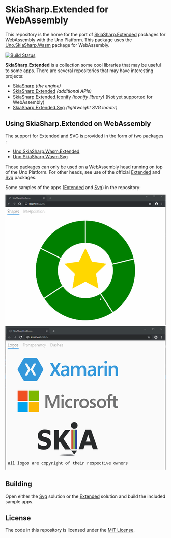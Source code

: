 # SkiaSharp.Extended for WebAssembly

This repository is the home for the port of [SkiaSharp.Extended](https://github.com/mono/SkiaSharp.Extended) packages 
for WebAssembly with the Uno Platform. This package uses the [Uno.SkiaSharp.Wasm](https://www.nuget.org/packages/Uno.SkiaSharp.Wasm) package for WebAssembly.

[![Build Status](https://uno-platform.visualstudio.com/Uno%20Platform/_apis/build/status/Uno%20Platform/Uno.SkiaSharp.Extended?branchName=uno)](https://uno-platform.visualstudio.com/Uno%20Platform/_build/latest?definitionId=62&branchName=uno)

**SkiaSharp.Extended** is a collection some cool libraries that may be
useful to some apps. There are several repositories that may have
interesting projects:

 - [SkiaSharp][skiasharp] _(the engine)_
 - [SkiaSharp.Extended][extended] _(additional APIs)_
 - [SkiaSharp.Extended.Iconify][iconify] _(iconify library)_ (Not yet supported for WebAssembly)
 - [SkiaSharp.Extended.Svg][svg] _(lightweight SVG loader)_

## Using SkiaSharp.Extended on WebAssembly

The support for Extended and SVG is provided in the form of two packages :

- [Uno.SkiaSharp.Wasm.Extended](https://www.nuget.org/packages/Uno.SkiaSharp.Wasm.Extended)
- [Uno.SkiaSharp.Wasm.Svg](https://www.nuget.org/packages/Uno.SkiaSharp.Wasm.Svg)

Those packages can only be used on a WebAssembly head running on top of the Uno Platform. For other heads, see use of the official [Extended](https://www.nuget.org/packages/SkiaSharp.Extended/) and [Svg](https://www.nuget.org/packages/SkiaSharp.Svg/) packages.

Some samples of the apps ([Extended](https://github.com/unoplatform/Uno.SkiaSharp.Extended/blob/uno/SkiaSharp.Extended/SkiaSharpUnoDemo/SkiaSharpUnoDemo.Shared/MainPage.xaml) and [Svg](https://github.com/unoplatform/Uno.SkiaSharp.Extended/blob/uno/SkiaSharp.Extended.Svg/SkiaSharpUnoDemo/SkiaSharpUnoDemo.Shared/MainPage.xaml.cs)) in the repository:

![Extended](images/20190718-skia-extended.gif)
![SVG](images/20190718-skia-svg.gif)

## Building 

Open either the [Svg](https://github.com/unoplatform/Uno.SkiaSharp.Extended/tree/uno/SkiaSharp.Extended.Svg) solution or the [Extended](https://github.com/unoplatform/Uno.SkiaSharp.Extended/tree/uno/SkiaSharp.Extended) solution and build the included sample apps.

## License

The code in this repository is licensed under the [MIT License][license].

[license]: https://github.com/mono/SkiaSharp.Extended/blob/master/LICENSE
[netcore]: https://www.microsoft.com/net/core

[skiasharp]: https://github.com/mono/SkiaSharp
[extended]: https://github.com/mono/SkiaSharp.Extended/tree/master/SkiaSharp.Extended
[iconify]: https://github.com/mono/SkiaSharp.Extended/tree/master/SkiaSharp.Extended.Iconify
[svg]: https://github.com/mono/SkiaSharp.Extended/tree/master/SkiaSharp.Extended.Svg
